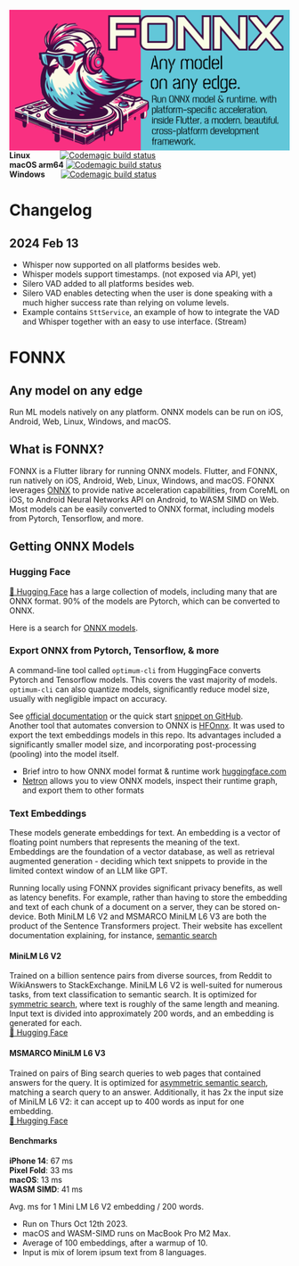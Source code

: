 <img src="header.png"
     alt="FONNX image header, bird like Flutter mascot DJing. Text reads: FONNX. Any model
on any edge. Run ONNX model & runtime, with platform-specific acceleration,  inside Flutter, a modern, beautiful, cross-platform development
framework."
     style="float: left; margin-right: 0px;" />
__Linux__ `       `[![Codemagic build status](https://api.codemagic.io/apps/652897766ee3f7af8490a79f/6529e7751eac22d544044175/status_badge.svg)](https://codemagic.io/apps/652897766ee3f7af8490a79f/6529e7751eac22d544044175/latest_build)  
__macOS arm64__ [![Codemagic build status](https://api.codemagic.io/apps/652897766ee3f7af8490a79f/652897766ee3f7af8490a79e/status_badge.svg)](https://codemagic.io/apps/652897766ee3f7af8490a79f/652897766ee3f7af8490a79e/latest_build)  
__Windows__`    `[![Codemagic build status](https://api.codemagic.io/apps/652897766ee3f7af8490a79f/652b298fe7e0c7e9e4cb275f/status_badge.svg)](https://codemagic.io/apps/652897766ee3f7af8490a79f/652b298fe7e0c7e9e4cb275f/latest_build)

# Changelog
## 2024 Feb 13
- Whisper now supported on all platforms besides web.
- Whisper models support timestamps. (not exposed via API, yet)
- Silero VAD added to all platforms besides web.
- Silero VAD enables detecting when the user is done speaking with a much higher success rate than relying on volume levels.
- Example contains `SttService`, an example of how to integrate the VAD and Whisper together with an easy to use interface. (Stream<String>)
  
# FONNX
## Any model on any edge
Run ML models natively on any platform. ONNX models can be run on iOS, Android, Web, Linux, Windows, and macOS.

## What is FONNX?
FONNX is a Flutter library for running ONNX models.
Flutter, and FONNX, run natively on iOS, Android, Web, Linux, Windows, and macOS. 
FONNX leverages [ONNX](https://onnx.ai/) to provide native acceleration capabilities, from CoreML on iOS, to Android Neural Networks API on Android, to WASM SIMD on Web.
Most models can be easily converted to ONNX format, including models from Pytorch, Tensorflow, and more.

## Getting ONNX Models
### Hugging Face
[🤗 Hugging Face](https://huggingface.co/models) has a large collection of models, including many that are ONNX format. 90% of the models are Pytorch, which can be converted to ONNX.

Here is a search for [ONNX models](https://huggingface.co/models?sort=trending&search=onnx). 

### Export ONNX from Pytorch, Tensorflow, & more
A command-line tool called `optimum-cli` from HuggingFace converts Pytorch and Tensorflow models. This covers the vast majority of models. `optimum-cli` can also quantize models, significantly reduce model size, usually with negligible impact on accuracy.

See [official documentation](https://huggingface.co/docs/optimum/exporters/onnx/usage_guides/export_a_model) or the 
quick start [snippet on GitHub](https://github.com/huggingface/optimum#run-the-exported-model-using-onnx-runtime).  
Another tool that automates conversion to ONNX is [HFOnnx](https://neuml.github.io/txtai/pipeline/train/hfonnx/). It was used to export the text embeddings models in this repo. Its advantages included a significantly smaller model size, and incorporating post-processing (pooling) into the model itself.

- Brief intro to how ONNX model format & runtime work [huggingface.com](https://huggingface.co/docs/optimum/onnxruntime/concept_guides/onnx)
- [Netron](https://netron.app/) allows you to view ONNX models, inspect their runtime graph, and export them to other formats

### Text Embeddings
These models generate embeddings for text.
An embedding is a vector of floating point numbers that represents the meaning of the text.  
Embeddings are the foundation of a vector database, as well as retrieval augmented generation - deciding which text snippets to provide in the limited context window of an LLM like GPT.  
  
Running locally using FONNX provides significant privacy benefits, as well as latency benefits.
For example, rather than having to store the embedding and text of each chunk of a document on a server, they can be stored on-device.
Both MiniLM L6 V2 and MSMARCO MiniLM L6 V3 are both the product of the Sentence Transformers project. Their website has excellent documentation explaining, for instance, [semantic search](https://www.sbert.net/examples/applications/semantic-search/README.html)

#### MiniLM L6 V2
Trained on a billion sentence pairs from diverse sources, from Reddit to WikiAnswers to StackExchange.
MiniLM L6 V2 is well-suited for numerous tasks, from text classification to semantic search.
It is optimized for [symmetric search](https://www.sbert.net/examples/applications/semantic-search/README.html#symmetric-vs-asymmetric-semantic-search), where text is roughly of the same length and meaning.
Input text is divided into approximately 200 words, and an embedding is generated for each.  
[🤗 Hugging Face](https://huggingface.co/sentence-transformers/all-MiniLM-L6-v2)  

#### MSMARCO MiniLM L6 V3
Trained on pairs of Bing search queries to web pages that contained answers for the query. 
It is optimized for [asymmetric semantic search](https://www.sbert.net/examples/applications/semantic-search/README.html#symmetric-vs-asymmetric-semantic-search), matching a search query to an answer.
Additionally, it has 2x the input size of MiniLM L6 V2: it can accept up to 400 words as input for one embedding.  
[🤗 Hugging Face](https://huggingface.co/sentence-transformers/msmarco-MiniLM-L-6-v3/tree/main)  

#### Benchmarks
**iPhone 14**: 67 ms  
**Pixel Fold**: 33 ms  
**macOS**: 13 ms  
**WASM SIMD**: 41 ms  

Avg. ms for 1 Mini LM L6 V2 embedding / 200 words.

* Run on Thurs Oct 12th 2023.  
* macOS and WASM-SIMD runs on MacBook Pro M2 Max.  
* Average of 100 embeddings, after a warmup of 10.  
* Input is mix of lorem ipsum text from 8 languages.
